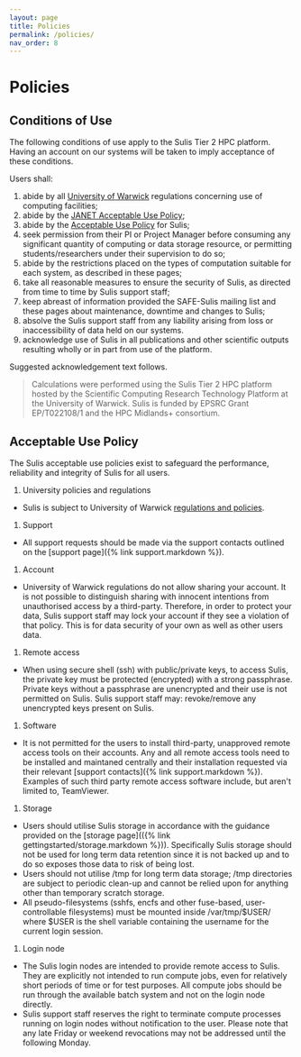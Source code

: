 ```yaml
---
layout: page
title: Policies
permalink: /policies/
nav_order: 8
---
```


# Policies

## Conditions of Use

The following conditions of use apply to the Sulis Tier 2 HPC platform. Having an account on our systems will be taken to imply acceptance of these conditions.

Users shall:

1. abide by all [University of Warwick](http://www2.warwick.ac.uk/services/gov/calendar/section2/regulations/computing/) regulations concerning use of computing facilities;
1. abide by the [JANET Acceptable Use Policy](https://community.jisc.ac.uk/library/acceptable-use-policy);
1. abide by the [Acceptable Use Policy](#acceptable-use-policy) for Sulis;
1. seek permission from their PI or Project Manager before consuming any significant quantity of computing or data storage resource, or permitting students/researchers under their supervision to do so;
1. abide by the restrictions placed on the types of computation suitable for each system, as described in these pages;
1. take all reasonable measures to ensure the security of Sulis, as directed from time to time by Sulis support staff;
1. keep abreast of information provided the SAFE-Sulis mailing list and these pages about maintenance, downtime and changes to Sulis;
1. absolve the Sulis support staff from any liability arising from loss or inaccessibility of data held on our systems.
1. acknowledge use of Sulis in all publications and other scientific outputs resulting wholly or in part from use of the platform.

Suggested acknowledgement text follows.

> Calculations were performed using the Sulis Tier 2 HPC platform hosted by the Scientific Computing Research Technology Platform at the University of Warwick. Sulis is funded by EPSRC Grant EP/T022108/1 and the HPC Midlands+ consortium.

## Acceptable Use Policy

The Sulis acceptable use policies exist to safeguard the performance, reliability and integrity of Sulis for all users.

1. University policies and regulations
  - Sulis is subject to University of Warwick [regulations and policies](http://www2.warwick.ac.uk/services/its/policies/).
1. Support
  - All support requests should be made via the support contacts outlined on the [support page]({% link support.markdown %}). 
1. Account
  - University of Warwick regulations do not allow sharing your account. It is not possible to distinguish sharing with innocent intentions from unauthorised access by a third-party. Therefore, in order to protect your data, Sulis support staff may lock your account if they see a violation of that policy. This is for data security of your own as well as other users data.
1. Remote access
  - When using secure shell (ssh) with public/private keys, to access Sulis, the private key must be protected (encrypted) with a strong passphrase. Private keys without a passphrase are unencrypted and their use is not permitted on Sulis. Sulis support staff may: revoke/remove any unencrypted keys present on Sulis.
1. Software
  - It is not permitted for the users to install third-party, unapproved remote access tools on their accounts. Any and all remote access tools need to be installed and maintaned centrally and their installation requested via their relevant [support contacts]({% link support.markdown %}). Examples of such third party remote access software include, but aren't limited to, TeamViewer.
1. Storage
  - Users should utilise Sulis storage in accordance with the guidance provided on the [storage page](({% link gettingstarted/storage.markdown %})). Specifically Sulis storage should not be used for long term data retention since it is not backed up and to do so exposes those data to risk of being lost.
  - Users should not utilise /tmp for long term data storage; /tmp directories are subject to periodic clean-up and cannot be relied upon for anything other than temporary scratch storage.
  - All pseudo-filesystems (sshfs, encfs and other fuse-based, user-controllable filesystems) must be mounted inside /var/tmp/$USER/ where $USER is the shell variable containing the username for the current login session.
1. Login node
  - The Sulis login nodes are intended to provide remote access to Sulis. They are explicitly not intended to run compute jobs, even for relatively short periods of time or for test purposes. All compute jobs should be run through the available batch system and not on the login node directly.
  - Sulis support staff reserves the right to terminate compute processes running on login nodes without notification to the user. Please note that any late Friday or weekend revocations may not be addressed until the following Monday.
